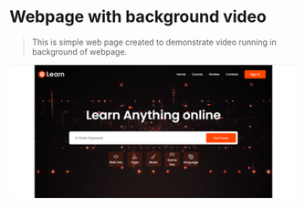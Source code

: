 # Webpage with background video

> This is simple web page created to demonstrate video running in background of webpage.

<img src="ss.png">
